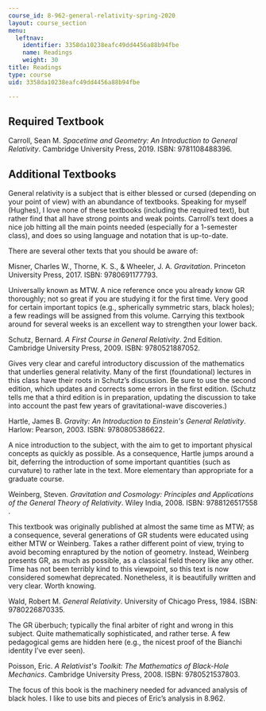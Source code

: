 ```yaml
---
course_id: 8-962-general-relativity-spring-2020
layout: course_section
menu:
  leftnav:
    identifier: 3358da10238eafc49dd4456a88b94fbe
    name: Readings
    weight: 30
title: Readings
type: course
uid: 3358da10238eafc49dd4456a88b94fbe

---
```


Required Textbook
-----------------

Carroll, Sean M. _Spacetime and Geometry: An Introduction to General Relativity_. Cambridge University Press, 2019. ISBN: 9781108488396.

Additional Textbooks
--------------------

General relativity is a subject that is either blessed or cursed (depending on your point of view) with an abundance of textbooks. Speaking for myself (Hughes), I love none of these textbooks (including the required text), but rather find that all have strong points and weak points. Carroll’s text does a nice job hitting all the main points needed (especially for a 1-semester class), and does so using language and notation that is up-to-date.

There are several other texts that you should be aware of:

Misner, Charles W., Thorne, K. S., & Wheeler, J. A. _Gravitation_. Princeton University Press, 2017. ISBN: 9780691177793.

Universally known as MTW. A nice reference once you already know GR thoroughly; not so great if you are studying it for the first time. Very good for certain important topics (e.g., spherically symmetric stars, black holes); a few readings will be assigned from this volume. Carrying this textbook around for several weeks is an excellent way to strengthen your lower back.

Schutz, Bernard. _A First Course in General Relativity_. 2nd Edition. Cambridge University Press, 2009. ISBN: 9780521887052.

Gives very clear and careful introductory discussion of the mathematics that underlies general relativity. Many of the first (foundational) lectures in this class have their roots in Schutz’s discussion. Be sure to use the second edition, which updates and corrects some errors in the first edition. (Schutz tells me that a third edition is in preparation, updating the discussion to take into account the past few years of gravitational-wave discoveries.)

Hartle, James B. _Gravity: An Introduction to Einstein's General Relativity_. Harlow: Pearson, 2003. ISBN: 9780805386622.

A nice introduction to the subject, with the aim to get to important physical concepts as quickly as possible. As a consequence, Hartle jumps around a bit, deferring the introduction of some important quantities (such as curvature) to rather late in the text. More elementary than appropriate for a graduate course.

Weinberg, Steven. _Gravitation and Cosmology: Principles and Applications of the General Theory of Relativity_. Wiley India, 2008. ISBN: 9788126517558 .

This textbook was originally published at almost the same time as MTW; as a consequence, several generations of GR students were educated using either MTW or Weinberg. Takes a rather different point of view, trying to avoid becoming enraptured by the notion of geometry. Instead, Weinberg presents GR, as much as possible, as a classical field theory like any other. Time has not been terribly kind to this viewpoint, so this text is now considered somewhat deprecated. Nonetheless, it is beautifully written and very clear. Worth knowing.

Wald, Robert M. _General Relativity_. University of Chicago Press, 1984. ISBN: 9780226870335.

The GR überbuch; typically the final arbiter of right and wrong in this subject. Quite mathematically sophisticated, and rather terse. A few pedagogical gems are hidden here (e.g., the nicest proof of the Bianchi identity I’ve ever seen).

Poisson, Eric. _A Relativist's Toolkit: The Mathematics of Black-Hole Mechanics_. Cambridge University Press, 2008. ISBN: 9780521537803.

The focus of this book is the machinery needed for advanced analysis of black holes. I like to use bits and pieces of Eric’s analysis in 8.962.